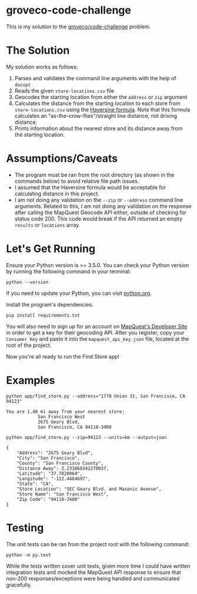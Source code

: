 # groveco-code-challenge
This is my solution to the [groveco/code-challenge](https://github.com/groveco/code-challenge) problem.

# The Solution
My solution works as follows:
1. Parses and validates the command line arguments with the help of `docopt`
2. Reads the given `store-locations.csv` file
3. Geocodes the starting location from either the `address` or `zip` argument
4. Calculates the distance from the starting location to each store from `store-locations.csv` using the [Haversine formula](https://stackoverflow.com/questions/41336756/find-the-closest-latitude-and-longitude). Note that this formula calculates an "as-the-crow-flies"/straight line distance, not driving distance.
5. Prints information about the nearest store and its distance away from the starting location. 

# Assumptions/Caveats
- The program must be ran from the root directory (as shown in the commands below) to avoid relative file path issues.
- I assumed that the Haversine formula would be acceptable for calculating distance in this project.
- I am not doing any validation on the `--zip` or `--address` command line arguments. Related to this, I am not doing any validation on the response after calling the MapQuest Geocode API either, outside of checking for status code 200. This code would break if the API returned an empty `results` or `locations` array.

# Let's Get Running
Ensure your Python version is >= 3.5.0. You can check your Python version by running the following command in your terminal:
```
python --version
```

If you need to update your Python, you can visit [python.org](https://www.python.org/).

Install the program's dependencies.
```
pip install requirements.txt
```

You will also need to sign up for an account on [MapQuest's Developer Site](https://developer.mapquest.com/plan_purchase/steps/business_edition/business_edition_free/register) in order to get a key for their geocoding API. After you register, copy your `Consumer Key` and paste it into the `mapquest_api_key.json` file, located at the root of the project.

Now you're all ready to run the Find Store app!

# Examples
```
python app/find_store.py --address="1770 Union St, San Francisco, CA 94123"

You are 1.48 mi away from your nearest store:
            San Francisco West
            2675 Geary Blvd, 
            San Francisco, CA 94118-3400
```
```
python app/find_store.py --zip=94123 --units=km --output=json

{
    "Address": "2675 Geary Blvd",
    "City": "San Francisco",
    "County": "San Francisco County",
    "Distance Away": 2.231868342270037,
    "Latitude": "37.7820964",
    "Longitude": "-122.4464697",
    "State": "CA",
    "Store Location": "SEC Geary Blvd. and Masonic Avenue",
    "Store Name": "San Francisco West",
    "Zip Code": "94118-3400"
}
```

# Testing
The unit tests can be ran from the project root with the following command:
```
python -m py.test
```
While the tests written cover unit tests, given more time I could have written integration tests and mocked the MapQuest API response to ensure that non-200 responses/exceptions were being handled and communicated gracefully.








